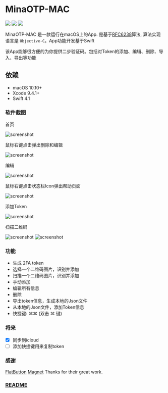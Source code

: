 # MinaOTP-MAC

[![](https://img.shields.io/badge/platform-osx-red.svg)](https://github.com/MinaOTP/MinaOTP-MAC)    [![](https://img.shields.io/github/release/MinaOTP/MinaOTP-MAC.svg)](https://github.com/MinaOTP/MinaOTP-MAC/releases)    [![](https://img.shields.io/github/license/mashape/apistatus.svg)](https://github.com/MinaOTP/MinaOTP-MTP)   
<!-- [![](https://img.shields.io/github/downloads/MinaOTP/MinaOTP-MAC/latest/total.svg)](https://github.com/MinaOTP/MinaOTP-MAC)
-->
MinaOTP-MAC 是一款运行在macOS上的App. 是基于[RFC6238](https://tools.ietf.org/html/rfc6238)算法, 算法实现语言是 `Objective-C`。App功能开发基于Swift

该App能够很方便的为你提供二步验证码。包括对Token的添加、编辑、删除、导入、导出等功能

## 依赖

- macOS 10.10+
- Xcode 9.4.1+
- Swift 4.1

### 软件截图

首页

![screenshot](https://raw.githubusercontent.com/wjmwjmwb/GitImage/master/MinaOtp-Guide/guide_en_10.png)

鼠标右键点击弹出删除和编辑

![screenshot](https://raw.githubusercontent.com/wjmwjmwb/GitImage/master/MinaOtp-Guide/guide_en_09.jpeg)

编辑

![screenshot](https://raw.githubusercontent.com/wjmwjmwb/GitImage/master/MinaOtp-Guide/guide_en_05.png)

鼠标右键点击状态栏Icon弹出帮助页面

![screenshot](https://raw.githubusercontent.com/wjmwjmwb/GitImage/master/MinaOtp-Guide/guide_en_07.png)

添加Token

![screenshot](https://raw.githubusercontent.com/wjmwjmwb/GitImage/master/MinaOtp-Guide/guide_en_08.jpeg)

扫描二维码

![screenshot](https://raw.githubusercontent.com/wjmwjmwb/GitImage/master/MinaOtp-Guide/guide_en_02.png)
![screenshot](https://raw.githubusercontent.com/wjmwjmwb/GitImage/master/MinaOtp-Guide/guide_en_03.png)


### 功能

* 生成 2FA token
* 选择一个二维码图片，识别并添加
* 扫描一个二维码图片，识别并添加
* 手动添加
* 编辑所有信息
* 删除
* 导出token信息，生成本地的Json文件
* 从本地的Json文件，添加Token信息
* 快捷键:   ⌘⌘   (双击 ⌘ 键) 

### 将来
* [x] 同步到icloud 
* [ ] 添加快捷键用来复制token 

### 感谢
[FlatButton](https://github.com/OskarGroth/FlatButton)
[Magnet](https://github.com/Clipy/Magnet)
Thanks for their great work. 

### [README](README.md)
